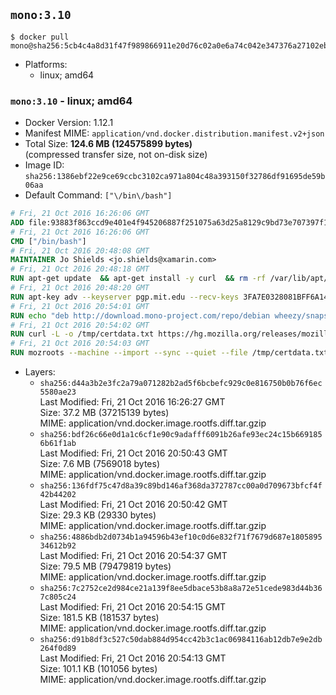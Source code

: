 ## `mono:3.10`

```console
$ docker pull mono@sha256:5cb4c4a8d31f47f989866911e20d76c02a0e6a74c042e347376a27102eb4e2e6
```

-	Platforms:
	-	linux; amd64

### `mono:3.10` - linux; amd64

-	Docker Version: 1.12.1
-	Manifest MIME: `application/vnd.docker.distribution.manifest.v2+json`
-	Total Size: **124.6 MB (124575899 bytes)**  
	(compressed transfer size, not on-disk size)
-	Image ID: `sha256:1386ebf22e9ce69ccbc3102ca971a804c48a393150f32786df91695de59b06aa`
-	Default Command: `["\/bin\/bash"]`

```dockerfile
# Fri, 21 Oct 2016 16:26:06 GMT
ADD file:93883f863ccd9e401e4f945206887f251075a63d25a8129c9bd73e707397f109 in / 
# Fri, 21 Oct 2016 16:26:06 GMT
CMD ["/bin/bash"]
# Fri, 21 Oct 2016 20:48:08 GMT
MAINTAINER Jo Shields <jo.shields@xamarin.com>
# Fri, 21 Oct 2016 20:48:18 GMT
RUN apt-get update 	&& apt-get install -y curl 	&& rm -rf /var/lib/apt/lists/*
# Fri, 21 Oct 2016 20:48:20 GMT
RUN apt-key adv --keyserver pgp.mit.edu --recv-keys 3FA7E0328081BFF6A14DA29AA6A19B38D3D831EF
# Fri, 21 Oct 2016 20:54:01 GMT
RUN echo "deb http://download.mono-project.com/repo/debian wheezy/snapshots/3.10.0 main" > /etc/apt/sources.list.d/mono-xamarin.list         && echo "deb http://download.mono-project.com/repo/debian 310-security main" >> /etc/apt/sources.list.d/mono-xamarin.list 	&& apt-get update 	&& apt-get install -y mono-devel fsharp mono-vbnc nuget 	&& rm -rf /var/lib/apt/lists/*
# Fri, 21 Oct 2016 20:54:02 GMT
RUN curl -L -o /tmp/certdata.txt https://hg.mozilla.org/releases/mozilla-release/raw-file/5d447d9abfdf/security/nss/lib/ckfw/builtins/certdata.txt
# Fri, 21 Oct 2016 20:54:03 GMT
RUN mozroots --machine --import --sync --quiet --file /tmp/certdata.txt
```

-	Layers:
	-	`sha256:d44a3b2e3fc2a79a071282b2ad5f6bcbefc929c0e816750b0b76f6ec5580ae23`  
		Last Modified: Fri, 21 Oct 2016 16:26:27 GMT  
		Size: 37.2 MB (37215139 bytes)  
		MIME: application/vnd.docker.image.rootfs.diff.tar.gzip
	-	`sha256:bdf26c66e0d1a1c6cf1e90c9adafff6091b26afe93ec24c15b6691856b61f1ab`  
		Last Modified: Fri, 21 Oct 2016 20:50:43 GMT  
		Size: 7.6 MB (7569018 bytes)  
		MIME: application/vnd.docker.image.rootfs.diff.tar.gzip
	-	`sha256:136fdf75c47d8a39c89bd146af368da372787cc00a0d709673bfcf4f42b44202`  
		Last Modified: Fri, 21 Oct 2016 20:50:42 GMT  
		Size: 29.3 KB (29330 bytes)  
		MIME: application/vnd.docker.image.rootfs.diff.tar.gzip
	-	`sha256:4886bdb2d0734b1a94596b43ef10c0d6e832f71f7679d687e180589534612b92`  
		Last Modified: Fri, 21 Oct 2016 20:54:37 GMT  
		Size: 79.5 MB (79479819 bytes)  
		MIME: application/vnd.docker.image.rootfs.diff.tar.gzip
	-	`sha256:7c2752ce2d984ce21a139f8ee5dbace53b8a8a72e51cede983d44b367c805c24`  
		Last Modified: Fri, 21 Oct 2016 20:54:15 GMT  
		Size: 181.5 KB (181537 bytes)  
		MIME: application/vnd.docker.image.rootfs.diff.tar.gzip
	-	`sha256:d91b8df3c527c50dab884d954cc42b3c1ac06984116ab12db7e9e2db264f0d89`  
		Last Modified: Fri, 21 Oct 2016 20:54:13 GMT  
		Size: 101.1 KB (101056 bytes)  
		MIME: application/vnd.docker.image.rootfs.diff.tar.gzip

